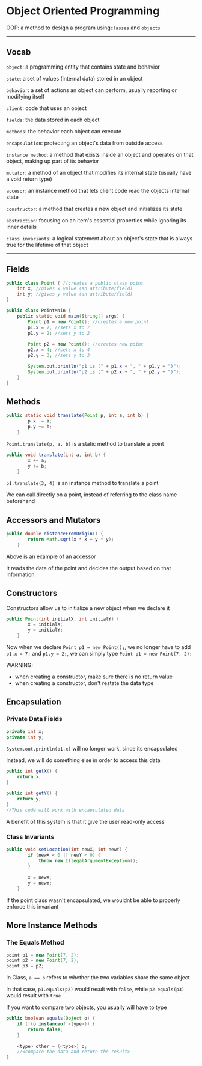 # Object Oriented Programming

OOP: a method to design a program using`classes` and `objects`

---

## Vocab

`object`: a programming entity that contains state and behavior

`state`: a set of values (internal data) stored in an object

`behavior`: a set of actions an object can perform,
usually reporting or modifying itself

`client`: code that uses an object

`fields`: the data stored in each object

`methods`: the behavior each object can execute

`encapsulation`: protecting an object's data from outside access

`instance method`: a method that exists inside an object and operates on that object, making 
up part of its behavior 

`mutator`: a method of an object that modifies its internal state
(usually have a void return type)

`accesor`: an instance method that lets client code read the objects internal state 

`constructor`: a method that creates a new object and initializes its state

`abstraction`: focusing on an item's essential properties while ignoring its inner details

`class invariants`: a logical statement about an object's state that is always true 
for the lifetime of that object

---

## Fields

```java
public class Point { //creates a public class point
    int x; //gives x value (an attribute/field)
    int y; //gives y value (an attribute/field)
}
```

```java
public class PointMain {
    public static void main(String[] args) {
        Point p1 = new Point(); //creates a new point
        p1.x = 7; //sets x to 7
        p1.y = 2; //sets y to 2
        
        Point p2 = new Point(); //creates new point
        p2.x = 4; //sets x to 4
        p2.y = 3; //sets y to 3

        System.out.println("p1 is (" + p1.x + ", " + p1.y + ")");
        System.out.println("p2 is (" + p2.x + ", " + p2.y + ")");
    }
}
```

## Methods

```java
public static void translate(Point p, int a, int b) {
        p.x += a;
        p.y += b;
    }
```

`Point.translate(p, a, b)` is a static method to translate a point

```java
public void translate(int a, int b) {
        x += a;
        y += b;
    }
```

`p1.translate(3, 4)` is an instance method to translate a point

We can call directly on a point, instead of referring to the class name beforehand

## Accessors and Mutators

```java
public double distanceFromOrigin() {
        return Math.sqrt(x * x + y * y);
    }
```

Above is an example of an accessor

It reads the data of the point 
and decides the output based on that information

## Constructors

Constructors allow us to initialize a new object when we declare it

```java
public Point(int initialX, int initialY) {
        x = initialX;
        y = initialY;
    }
```

Now when we declare `Point p1 = new Point();`, we no longer have to add 
`p1.x = 7;` and `p1.y = 2;`, we can simply type `Point p1 = new Point(7, 2);`

WARNING: 
- when creating a constructor, make sure there is no return value
- when creating a constructor, don't restate the data type

## Encapsulation

### Private Data Fields

```java
private int x;
private int y;
```

`System.out.println(p1.x)` will no longer work, since its encapsulated

Instead, we will do something else in order to access this data

```java
public int getX() {
    return x;
}

public int getY() {
    return y;
}
//This code will work with encapsulated data
```

A benefit of this system is that it give the user 
read-only access 

### Class Invariants

```java
public void setLocation(int newX, int newY) {
        if (newX < 0 || newY < 0) {
            throw new IllegalArgumentException();
        }        
        
        x = newX;
        y = newY;
    }
```

If the point class wasn't encapsulated, we wouldnt be able to
properly enforce this invariant

## More Instance Methods

### The Equals Method

```java
point p1 = new Point(7, 2);
point p2 = new Point(7, 2);
point p3 = p2;
```

In Class, `a == b` refers to whether the two variables share
the same object

In that case, `p1.equals(p2)` would result with `false`,
 while `p2.equals(p3)` would result with `true`

If you want to compare two objects, you usually will have to type

```java
public boolean equals(Object o) {
    if (!(o instanceof <type>)) {
        return false;
    }
    
    <type> other = (<type>) o;
    //<compare the data and return the result>
}
```


